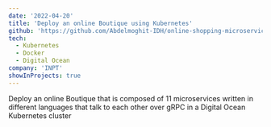 ```yaml
---
date: '2022-04-20'
title: 'Deploy an online Boutique using Kubernetes'
github: 'https://github.com/Abdelmoghit-IDH/online-shopping-microservices'
tech:
  - Kubernetes
  - Docker
  - Digital Ocean
company: 'INPT'
showInProjects: true
---
```


Deploy an online Boutique that is composed of 11 microservices written in different languages that talk to each other over gRPC in a Digital Ocean Kubernetes cluster
